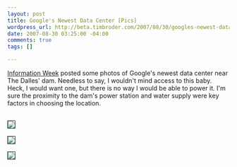 ```yaml
--- 
layout: post
title: Google's Newest Data Center [Pics]
wordpress_url: http://beta.timbroder.com/2007/08/30/googles-newest-data-center-pics/
date: 2007-08-30 03:25:00 -04:00
comments: true
tags: []

---
```

<a href="http://www.informationweek.com/galleries/showImage.jhtml?galleryID=62">Information Week</a> posted some photos of Google's newest data center near The Dalles' dam.  Needless to say, I wouldn't mind access to this baby.  Heck, I would want one, but there is no way I would be able to power it.  I'm sure the proximity to the dam's power station and water supply were key factors in choosing the location.
<br /><br />

<img src="http://i.cmpnet.com/infoweek/galleries/automated/62/google12_full.JPG" border="1" /><br /><br />
<img src="http://i.cmpnet.com/infoweek/galleries/automated/62/google11_full.JPG" border="1" /><br /><br />
<img src="http://i.cmpnet.com/infoweek/galleries/automated/62/google7_full.JPG" border="1" /><br /><br />
